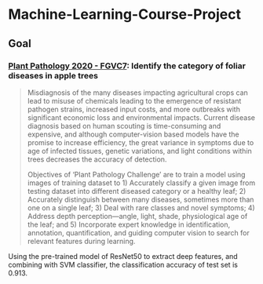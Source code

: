 # Machine-Learning-Course-Project

## Goal

### [Plant Pathology 2020 - FGVC7](https://www.kaggle.com/c/plant-pathology-2020-fgvc7/overview): Identify the category of foliar diseases in apple trees

> Misdiagnosis of the many diseases impacting agricultural crops can lead to misuse of chemicals leading to the emergence of resistant pathogen strains, increased input costs, and more outbreaks with significant economic loss and environmental impacts. Current disease diagnosis based on human scouting is time-consuming and expensive, and although computer-vision based models have the promise to increase efficiency, the great variance in symptoms due to age of infected tissues, genetic variations, and light conditions within trees decreases the accuracy of detection.
>
> Objectives of ‘Plant Pathology Challenge’ are to train a model using images of training dataset to 1) Accurately classify a given image from testing dataset into different diseased category or a healthy leaf; 2) Accurately distinguish between many diseases, sometimes more than one on a single leaf; 3) Deal with rare classes and novel symptoms; 4) Address depth perception—angle, light, shade, physiological age of the leaf; and 5) Incorporate expert knowledge in identification, annotation, quantification, and guiding computer vision to search for relevant features during learning.

Using the pre-trained model of ResNet50 to extract deep features, and combining with SVM classifier, the classification accuracy of test set is 0.913.
